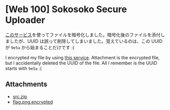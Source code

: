 # [Web 100] Sokosoko Secure Uploader

[このサービス](server/)を使ってファイルを暗号化しました。暗号化後のファイルを添付しましたが、UUID は誤って削除してしまいました。覚えているのは、この UUID が `9e5a` から始まることだけです :(

I encrypted my file by using [this service](server/). Attachment is the encrypted file, but I accidentally deleted the UUID of the file. All I remember is the UUID starts with `9e5a` :(

## Attachments

- [src.zip](attachments/src.zip)
- [flag.png.encrypted](attachments/flag.png.encrypted)